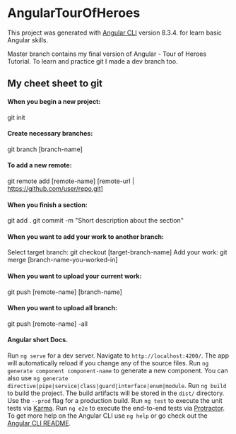 # AngularTourOfHeroes

This project was generated with [Angular CLI](https://github.com/angular/angular-cli) version 8.3.4. for learn basic Angular skills.

Master branch contains my final version of Angular - Tour of Heroes Tutorial.
To learn and practice git I made a dev branch too.

## My cheet sheet to git

#### When you begin a new project:
git init

#### Create necessary branches:
git branch [branch-name]

#### To add a new remote:
git remote add [remote-name] [remote-url | https://github.com/user/repo.git]

#### When you finish a section:
git add .
git commit -m "Short description about the section"

#### When you want to add your work to another branch:
Select target branch:
git checkout [target-branch-name]
Add your work:
git merge [branch-name-you-worked-in]

#### When you want to upload your current work:
git push [remote-name] [branch-name]

#### When you want to upload all branch:
git push [remote-name] -all


#### Angular short Docs.
Run `ng serve` for a dev server. Navigate to `http://localhost:4200/`. The app will automatically reload if you change any of the source files.
Run `ng generate component component-name` to generate a new component. You can also use `ng generate directive|pipe|service|class|guard|interface|enum|module`.
Run `ng build` to build the project. The build artifacts will be stored in the `dist/` directory. Use the `--prod` flag for a production build.
Run `ng test` to execute the unit tests via [Karma](https://karma-runner.github.io).
Run `ng e2e` to execute the end-to-end tests via [Protractor](http://www.protractortest.org/).
To get more help on the Angular CLI use `ng help` or go check out the [Angular CLI README](https://github.com/angular/angular-cli/blob/master/README.md).

